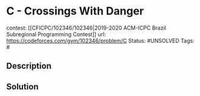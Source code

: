 # C - Crossings With Danger

contest: [[CFICPC/102346/102346|2019-2020 ACM-ICPC Brazil Subregional Programming Contest]]
url: https://codeforces.com/gym/102346/problem/C
Status: #UNSOLVED
Tags: #

## Description

## Solution

